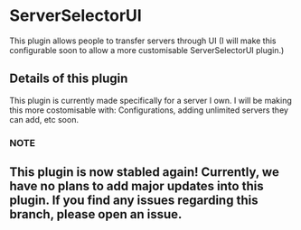 # ServerSelectorUI
This plugin allows people to transfer servers through UI
(I will make this configurable soon to allow a more customisable ServerSelectorUI plugin.)

## Details of this plugin
This plugin is currently made specifically for a server I own. I will be making this more costomisable with: Configurations, adding unlimited servers they can add, etc soon.


### NOTE
## This plugin is now stabled again! Currently, we have no plans to add major updates into this plugin. If you find any issues regarding this branch, please open an issue. 

